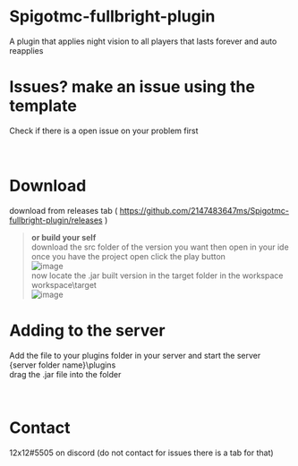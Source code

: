 # Spigotmc-fullbright-plugin
A plugin that applies night vision to all players that lasts forever and auto reapplies<br>

# Issues? make an issue using the template<br>
Check if there is a open issue on your problem first<br>
<br>
<br>
# Download <br>
download from releases tab ( https://github.com/2147483647ms/Spigotmc-fullbright-plugin/releases ) <br>
> __or build your self__ <br>
> download the src folder of the version you want then open in your ide<br>
> once you have the project open click the play button<br>
![image](https://user-images.githubusercontent.com/77409841/146654511-bcdad5a7-3b3a-4739-9a43-91623f7c2ad2.png) <br> 
> now locate the .jar built version in the target folder in the workspace workspace\target <br>
![image](https://user-images.githubusercontent.com/77409841/146654563-c0f9e013-3cbd-461b-aa39-6d35b48a6bda.png) <br>
# Adding to the server <br>
Add the file to your plugins folder in your server and start the server <br>
{server folder name}\plugins <br> 
drag the .jar file into the folder <br>



<br>



# Contact<br> 
12x12#5505 on discord (do not contact for issues there is a tab for that)<br>
